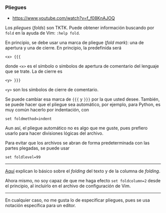 

### Pliegues

-  <https://www.youtube.com/watch?v=f_f08KnAJOQ>

Los _pliegues_ (_folds_) son TKTK. Puede obtener información buscando por
`fold` en la ayuda de Vim: `:help fold`.

En principio, se debe usar una marca de pliegue (_fold mark_): una de
apertura y una de cierre. En principio, la predefinida será

```vim
<x> {{{
```

donde `<x>` es el símbolo o símbolos de apertura de comentario del lenguaje
que se trate. La de cierre es

```vim
<y> }}}
```

`<y>` son los símbolos de cierre de comentario.

Se puede cambiar esa marca de `{{{` y `}}}` por la que usted desee. También,
se puede hacer que el pliegue sea automático, por ejemplo, para Python, es
muy común hacerlo por indentación, con

```vim
set foldmethod=indent
```

Aun así, el pliegue automático no es algo que me guste, pues prefiero usarlo
para hacer divisiones lógicas del archivo.

Para evitar que los archivos se abran de forma predeterminada con las partes
plegadas, se puede usar

```vim
set foldlevel=99
```


* * * *


[Aquí](https://vi.stackexchange.com/a/15440/22600) explican lo básico sobre
el _folding_ del texto y de la columna de _folding_.

Ahora mismo, no soy capaz de que me haga efecto `set foldcolumn=2` desde el
principio, al incluirlo en el archivo de configuración de Vim.


* * * *


En cualquier caso, no me gusta lo de especificar pliegues, pues se usa
notación específica para un editor.



